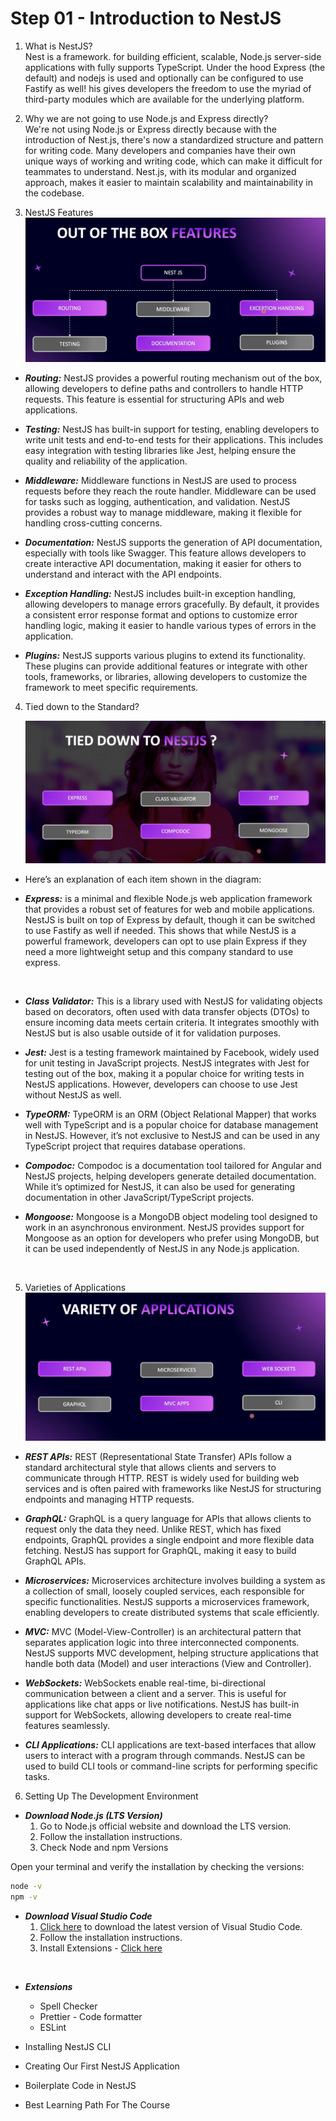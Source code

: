# Step 01 - Introduction to NestJS

1. What is NestJS?<br />
   Nest is a framework. for building efficient, scalable, Node.js server-side applications with
   fully supports TypeScript. Under the hood Express (the default) and nodejs is used and optionally
   can be configured to use Fastify as well! his gives developers the freedom to use the myriad of third-party modules which are available for the underlying platform.

2. Why we are not going to use Node.js and Express directly? <br />
   We're not using Node.js or Express directly because with the introduction of Nest.js,
   there's now a standardized structure and pattern for writing code. Many developers and companies have their own unique ways of working and writing code,
   which can make it difficult for teammates to understand. Nest.js, with its modular and organized approach,
   makes it easier to maintain scalability and maintainability in the codebase.

3. NestJS Features
   ![nestjs-features](./images/nestjs-features.png)

- **_Routing:_** NestJS provides a powerful routing mechanism out of the box, allowing developers to define paths and controllers to handle HTTP requests. This feature is essential for structuring APIs and web applications.

- **_Testing:_** NestJS has built-in support for testing, enabling developers to write unit tests and end-to-end tests for their applications. This includes easy integration with testing libraries like Jest, helping ensure the quality and reliability of the application.

- **_Middleware:_** Middleware functions in NestJS are used to process requests before they reach the route handler. Middleware can be used for tasks such as logging, authentication, and validation. NestJS provides a robust way to manage middleware, making it flexible for handling cross-cutting concerns.

- **_Documentation:_** NestJS supports the generation of API documentation, especially with tools like Swagger. This feature allows developers to create interactive API documentation, making it easier for others to understand and interact with the API endpoints.

- **_Exception Handling:_** NestJS includes built-in exception handling, allowing developers to manage errors gracefully. By default, it provides a consistent error response format and options to customize error handling logic, making it easier to handle various types of errors in the application.

- **_Plugins:_** NestJS supports various plugins to extend its functionality. These plugins can provide additional features or integrate with other tools, frameworks, or libraries, allowing developers to customize the framework to meet specific requirements.

4. Tied down to the Standard?

   ![tied down to nestjs](./images/tied-down-to-nestjs.png)

- Here’s an explanation of each item shown in the diagram:

- **_Express:_** is a minimal and flexible Node.js web application framework that provides a robust set of features for web and mobile applications. NestJS is built on top of Express by default, though it can be switched to use Fastify as well if needed. This shows that while NestJS is a powerful framework, developers can opt to use plain Express if they need a more lightweight setup and this company standard to use express.

<br />

- **_Class Validator:_** This is a library used with NestJS for validating objects based on decorators, often used with data transfer objects (DTOs) to ensure incoming data meets certain criteria. It integrates smoothly with NestJS but is also usable outside of it for validation purposes.
  <br />

- **_Jest:_** Jest is a testing framework maintained by Facebook, widely used for unit testing in JavaScript projects. NestJS integrates with Jest for testing out of the box, making it a popular choice for writing tests in NestJS applications. However, developers can choose to use Jest without NestJS as well.
  <br />

- **_TypeORM:_** TypeORM is an ORM (Object Relational Mapper) that works well with TypeScript and is a popular choice for database management in NestJS. However, it’s not exclusive to NestJS and can be used in any TypeScript project that requires database operations.
  <br />

- **_Compodoc:_** Compodoc is a documentation tool tailored for Angular and NestJS projects, helping developers generate detailed documentation. While it’s optimized for NestJS, it can also be used for generating documentation in other JavaScript/TypeScript projects.
  <br />

- **_Mongoose:_** Mongoose is a MongoDB object modeling tool designed to work in an asynchronous environment. NestJS provides support for Mongoose as an option for developers who prefer using MongoDB, but it can be used independently of NestJS in any Node.js application.

<br />

5. Varieties of Applications
   ![varieties of applications](./images/varities-of-application.png)

- **_REST APIs:_** REST (Representational State Transfer) APIs follow a standard architectural style that allows clients and servers to communicate through HTTP. REST is widely used for building web services and is often paired with frameworks like NestJS for structuring endpoints and managing HTTP requests.
  <br />

- **_GraphQL:_** GraphQL is a query language for APIs that allows clients to request only the data they need. Unlike REST, which has fixed endpoints, GraphQL provides a single endpoint and more flexible data fetching. NestJS has support for GraphQL, making it easy to build GraphQL APIs.
  <br />

- **_Microservices:_** Microservices architecture involves building a system as a collection of small, loosely coupled services, each responsible for specific functionalities. NestJS supports a microservices framework, enabling developers to create distributed systems that scale efficiently.
  <br />

- **_MVC:_** MVC (Model-View-Controller) is an architectural pattern that separates application logic into three interconnected components. NestJS supports MVC development, helping structure applications that handle both data (Model) and user interactions (View and Controller).
  <br />

- **_WebSockets:_** WebSockets enable real-time, bi-directional communication between a client and a server. This is useful for applications like chat apps or live notifications. NestJS has built-in support for WebSockets, allowing developers to create real-time features seamlessly.
  <br />

- **_CLI Applications:_** CLI applications are text-based interfaces that allow users to interact with a program through commands. NestJS can be used to build CLI tools or command-line scripts for performing specific tasks.
  <br />

6. Setting Up The Development Environment

- **_Download Node.js (LTS Version)_** <br />
  1. Go to Node.js official website and download the LTS version.
  2. Follow the installation instructions.
  3. Check Node and npm Versions

Open your terminal and verify the installation by checking the versions:

```bash
node -v
npm -v

```

- **_Download Visual Studio Code_** <br />
  1. [Click here](https://code.visualstudio.com/) to download the latest version of Visual Studio Code.
  2. Follow the installation instructions.
  3. Install Extensions - [Click here](https://marketplace.visualstudio.com/)
<br />

- **_Extensions_** <br />
  - Spell Checker
  - Prettier - Code formatter
  - ESLint


- Installing NestJS CLI
- Creating Our First NestJS Application
- Boilerplate Code in NestJS
- Best Learning Path For The Course
